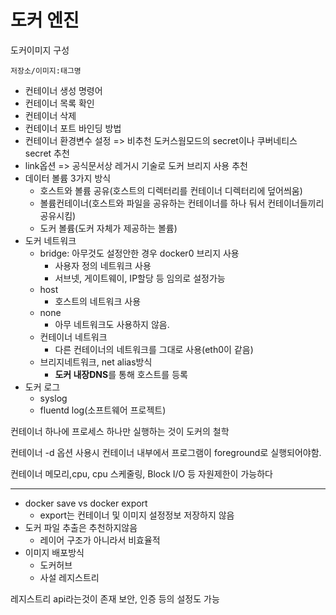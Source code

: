 # 도커 엔진

도커이미지 구성

```docker
저장소/이미지:태그명
```

- 컨테이너 생성 명령어
- 컨테이너 목록 확인
- 컨테이너 삭제
- 컨테이너 포트 바인딩 방법
- 컨테이너 환경변수 설정 => 비추천 도커스웜모드의 secret이나 쿠버네티스 secret 추천
- link옵션 => 공식문서상 레거시 기술로 도커 브리지 사용 추천
- 데이터 볼륨 3가지 방식
    - 호스트와 볼륨 공유(호스트의 디렉터리를 컨테이너 디렉터리에 덮어씌움)
    - 볼륨컨테이너(호스트와 파일을 공유하는 컨테이너를 하나 둬서 컨테이너들끼리 공유시킴)
    - 도커 볼륨(도커 자체가 제공하는 볼륨)
- 도커 네트워크
    - bridge: 아무것도 설정안한 경우 docker0 브리지 사용
        - 사용자 정의 네트워크 사용
        - 서브넷, 게이트웨이, IP할당 등 임의로 설정가능
    - host
        - 호스트의 네트워크 사용
    - none
        - 아무 네트워크도 사용하지 않음.
    - 컨테이너 네트워크
        - 다른 컨테이너의 네트워크를 그대로 사용(eth0이 같음)
    - 브리지네트워크, net alias방식
        - **도커 내장DNS**를 통해 호스트를 등록
- 도커 로그
    - syslog
    - fluentd log(소프트웨어 프로젝트)

컨테이너 하나에 프로세스 하나만 실행하는 것이 도커의 철학

컨테이너 -d 옵션 사용시 컨테이너 내부에서 프로그램이 foreground로 실행되어야함.

컨테이너 메모리,cpu, cpu 스케줄링, Block I/O 등 자원제한이 가능하다

-----

- docker save vs docker export
    - export는 컨테이너 및 이미지 설정정보 저장하지 않음
- 도커 파일 추출은 추천하지않음
    - 레이어 구조가 아니라서 비효율적
- 이미지 배포방식
    - 도커허브
    - 사설 레지스트리

레지스트리 api라는것이 존재 보안, 인증 등의 설정도 가능

